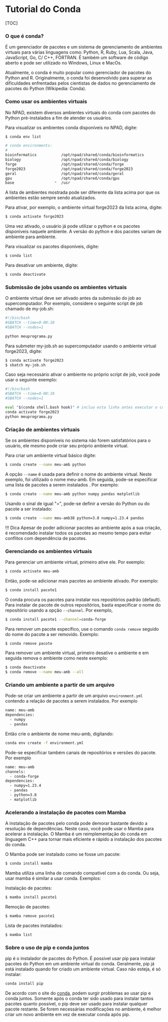 # Tutorial do Conda

[TOC]

### O que é conda?

É um gerenciador de pacotes e um sistema de gerenciamento de ambientes virtuais para várias linguagens como: Python, R, Ruby, Lua, Scala, Java, JavaScript, Go, C/ C++, FORTRAN. É também um software de código aberto e pode ser utilizado no Windows, Linux e MacOs. 

Atualmente, o conda é muito popular como gerenciador de pacotes do Python and R.  Originalmente, o conda foi desenvolvido para superar as dificuldades enfrentadas pelos cientistas de dados no gerenciamento de pacotes do Python (Wikipedia: Conda).

### Como usar os ambientes virtuais

No NPAD, existem diversos ambientes virtuais do conda com pacotes do Python pré-instalados a fim de atender os usuários.

Para visualizar os ambientes conda disponíveis no NPAD,  digite:

```bash
$ conda env list

# conda environments:
#
bioinformatics           /opt/npad/shared/conda/bioinformatics
biology                  /opt/npad/shared/conda/biology
forge                    /opt/npad/shared/conda/forge
forge2023                /opt/npad/shared/conda/forge2023
geral                    /opt/npad/shared/conda/geral
gpu                      /opt/npad/shared/conda/gpu
base                  *  /usr
```

A lista de ambientes mostrada pode ser diferente da lista acima por que os ambientes estão sempre sendo atualizados.

Para ativar, por exemplo, o ambiente virtual forge2023 da lista acima, digite:

```bash
$ conda activate forge2023
```

Uma vez ativado, o usuário já pode utilizar o python e os pacotes disponíveis naquele ambiente. A versão do python e dos pacotes variam de ambiente para ambiente.

Para visualizar os pacotes disponíveis, digite:

```bash
$ conda list
```

Para desativar um ambiente, digite:

```bash
$ conda deactivate 
```

### Submissão de jobs usando os ambientes virtuais

O ambiente virtual deve ser ativado antes da submissão do job ao supercomputador. Por exemplo, considere o seguinte script de job chamado de my-job.sh:

```bash
#!/bin/bash
#SBATCH --time=0-00:10
#SBATCH --nodes=1

python meuprograma.py 
```

Para submeter my-job.sh ao supercomputador usando o ambiente virtual forge2023, digite:

```bash
$ conda activate forge2023
$ sbatch my-job.sh
```

Caso seja necessário ativar o ambiente no próprio script de job,  você pode usar o seguinte exemplo: 

```bash
#!/bin/bash
#SBATCH --time=0-00:10
#SBATCH --nodes=1

eval "$(conda shell.bash hook)" # inclua esta linha antes executar o conda
conda activate forge2023
python meuprograma.py 
```

### Criação de ambientes virtuais

Se os ambientes disponíveis no sistema não forem satisfatórios para o usuário, ele mesmo pode criar seu próprio ambiente virtual.

Para criar um ambiente virtual básico digite:

```bash
$ conda create --name meu-amb python
```

A opção `--name` é usada para definir o nome do ambiente virtual. Neste exemplo, foi utilizado o nome meu-amb. Em seguida, pode-se especificar uma lista de pacotes a serem instalados . Por exemplo:

```bash
$ conda create --name meu-amb python numpy pandas matplotlib
```

Usando o sinal de igual "=", pode-se definir a versão do Python ou do pacote a ser instalado:

```bash
$ conda create --name meu-amb38 python=3.8 numpy=1.23.4 pandas
```

!!! Dica
    Apesar de poder adicionar pacotes ao ambiente após a sua criação, é recomendado instalar todos os pacotes ao mesmo tempo para evitar conflitos com dependência de pacotes. 

### Gerenciando os ambientes virtuais

Para gerenciar um ambiente virtual, primeiro ative ele. Por exemplo:

```bash
$ conda activate meu-amb
```

Então, pode-se adicionar mais pacotes ao ambiente ativado. Por exemplo:

```bash
$ conda install pacote1 
```

O conda procura os pacotes para instalar nos repositórios padrão (default). Para instalar de pacote de outros repositórios, basta especificar o nome do repositório usando a opção `--channel`.  Por exemplo,

```bash
$ conda install pacote1 --channel=conda-forge
```
Para remover um pacote específico, use o comando `conda remove` seguido do nome do pacote a ser removido. Exemplo:

```bash
$ conda remove pacote 
```

Para remover um ambiente virtual, primeiro desative o ambiente e em seguida remova o ambiente como neste exemplo: 

```bash
$ conda deactivate 
$ conda remove --name meu-amb --all 
```

### Criando um ambiente a partir de um arquivo

Pode-se criar um ambiente a partir de um arquivo `environment.yml` contendo a relação de pacotes a serem instalados. Por exemplo

```bash
name: meu-amb
dependencies:
  - numpy
  - pandas
```

Então crie o ambiente de nome meu-amb, digitando:

```bash
conda env create -f environment.yml
```

Pode-se especificar também canais de repositórios e versões do pacote. Por exemplo

```bash
name: meu-amb
channels:
  - conda-forge
dependencies:
  - numpy=1.23.4
  - pandas
  - python=3.8 
  - matplotlib
```

### Acelerando a instalação de pacotes com Mamba

A instalação de pacotes pelo conda pode demorar bastante devido a resolução de dependências. Neste caso, você pode usar o Mamba para acelerar a instalação. O Mamba é um reimplementação do conda em linguagem C++ para tornar mais eficiente e rápido a instalação dos pacotes do conda.

O Mamba pode ser instalado como se fosse um pacote:

```bash
$ conda install mamba
```

Mamba utiliza uma linha de comando compatível com a do conda. Ou seja, usar  mamba é similar a usar conda. Exemplos:

Instalação de pacotes:

```bash
$ mamba install pacote1
```

Remoção de pacotes:

```bash
$ mamba remove pacote1
```

Lista de pacotes instalados:

```bash
$ mamba list
```

### Sobre o uso de pip e conda juntos

pip é o instalador de pacotes do Python. É possivel usar pip para instalar pacotes do Python em um ambiente virtual do conda. Geralmente, pip já está instalado quando for criado um ambiente virtual. Caso não esteja, é só instalar:

```bash
conda install pip
```

De acordo com o site do [conda](https://docs.conda.io/projects/conda/en/latest/user-guide/tasks/manage-environments.html#using-pip-in-an-environment), podem surgir problemas ao usar pip e conda juntos. Somente após o conda ter sido usado para instalar tantos pacotes quanto possível, o pip deve ser usado para instalar qualquer pacote restante. Se forem necessárias modificações no ambiente, é melhor criar um novo ambiente em vez de executar conda após pip.
